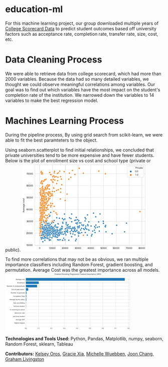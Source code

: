# education-ml

For this machine learning project, our group downloaded multiple years of [College Scorecard Data](https://collegescorecard.ed.gov/data/) to predict student outcomes based off university factors such as acceptance rate, completion rate, transfer rate, size, cost, etc.

# Data Cleaning Process
We were able to retrieve data from college scorecard, which had more than 2000 variables. Because the data had so many detailed variables, we thought we could observe meaningful correlations among variables. Our goal was to find out which variables have the most impact on the student's completion rate of the institution. 
We narrowed down the variables to 14 variables to make the best regression model. 

# Machines Learning Process
During the pipeline process, By using grid search from scikit-learn, we were able to fit the best paramteters to the object.


Using seaborn.scatterplot to find initial relationships, we concluded that private universities tend to be more expensive and have fewer students.  Below is the plot of enrollment size vs cost and school type (private or public).
<img src="https://github.com/MissWibbon/education-ml/blob/data_cleaning/images/CostSizeTypeScatter.JPG" width="400">

To find more correlations that may not be as obvious, we ran multiple importance classifiers including Random Forest, gradient boosting, and permutation.  Average Cost was the greatest importance across all models.  
<img src="https://github.com/MissWibbon/education-ml/blob/data_cleaning/images/GradientBoostingImportance.JPG" width="400">



**Technologies and Tools Used:** Python, Pandas, Matplotlib, numpy, seaborn, Random Forest, sklearn, Tableau

**Contributors:** [Kelsey Oros](https://github.com/kelseyoros), [Gracie Xia](https://github.com/GracieX), [Michelle Wuebben](https://github.com/MissWibbon), [Joon Chang](https://github.com/joonc3779), [Graham Livingston](https://github.com/gramlivingston)
